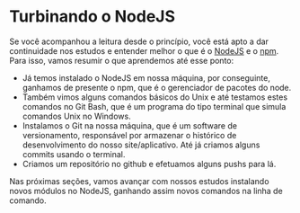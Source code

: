 # Turbinando o NodeJS

Se você acompanhou a leitura desde o princípio, você está apto a dar continuidade nos estudos e entender melhor o que é o [NodeJS](https://nodejs.org/) e o [npm](https://www.npmjs.com/). Para isso, vamos resumir o que aprendemos até esse ponto:

* Já temos instalado o NodeJS em nossa máquina, por conseguinte, ganhamos de presente o npm, que é o gerenciador de pacotes do node.
* Também vimos alguns comandos básicos do Unix e até testamos estes comandos no Git Bash, que é um programa do tipo terminal que simula comandos Unix no Windows. 
* Instalamos o Git na nossa máquina, que é um software de versionamento, responsável por armazenar o histórico de desenvolvimento do nosso site/aplicativo. Até já criamos alguns commits usando o terminal.
* Criamos um repositório no github e efetuamos alguns pushs para lá.

Nas próximas seções, vamos avançar com nossos estudos instalando novos módulos no NodeJS, ganhando assim novos comandos na linha de comando.


<script>
  (function(i,s,o,g,r,a,m){i['GoogleAnalyticsObject']=r;i[r]=i[r]||function(){
  (i[r].q=i[r].q||[]).push(arguments)},i[r].l=1*new Date();a=s.createElement(o),
  m=s.getElementsByTagName(o)[0];a.async=1;a.src=g;m.parentNode.insertBefore(a,m)
  })(window,document,'script','//www.google-analytics.com/analytics.js','ga');

  ga('create', 'UA-73075491-1', 'auto');
  ga('send', 'pageview');

</script>
